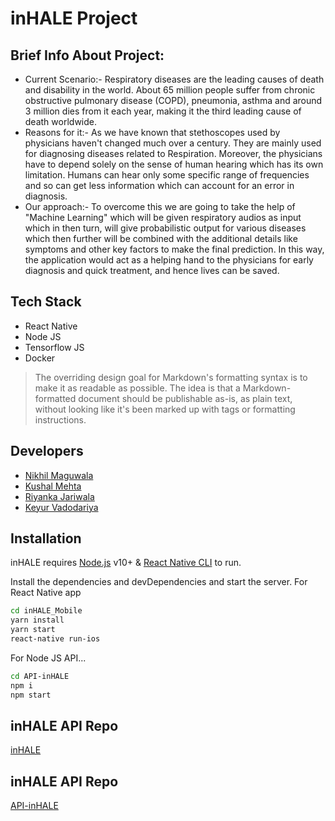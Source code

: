 # inHALE Project
## Brief Info About Project:

- Current Scenario:- Respiratory diseases are the leading causes of death and disability in the world. About 65 million people suffer from chronic obstructive pulmonary disease (COPD), pneumonia, asthma and around 3 million dies from it each year, making it the third leading cause of death worldwide. 
- Reasons for it:- As we have known that stethoscopes used by physicians haven't changed much over a century. They are mainly used for diagnosing diseases related to Respiration. Moreover, the physicians have to depend solely on the sense of human hearing which has its own limitation. Humans can hear only some specific range of frequencies and so can get less information which can account for an error in diagnosis. 
- Our approach:- To overcome this we are going to take the help of "Machine Learning" which will be given respiratory audios as input which in then turn, will give probabilistic output for various diseases which then further will be combined with the additional details like symptoms and other key factors to make the final prediction. In this way, the application would act as a helping hand to the physicians for early diagnosis and quick treatment, and hence lives can be saved.

## Tech Stack

- React Native
- Node JS
- Tensorflow JS
- Docker

> The overriding design goal for Markdown's
> formatting syntax is to make it as readable
> as possible. The idea is that a
> Markdown-formatted document should be
> publishable as-is, as plain text, without
> looking like it's been marked up with tags
> or formatting instructions.

## Developers

- [Nikhil Maguwala](https://www.linkedin.com/in/nikhil-maguwala/)
- [Kushal Mehta](https://www.linkedin.com/in/kushal-mehta-a94062149/)
- [Riyanka Jariwala](https://www.linkedin.com/in/riyanka-jariwala-452a28150/)
- [Keyur Vadodariya](https://www.linkedin.com/in/keyur-vadodariya)

## Installation

inHALE requires [Node.js](https://nodejs.org/) v10+ & [React Native CLI](https://reactnative.dev/docs/environment-setup)  to run.

Install the dependencies and devDependencies and start the server.
For React Native app

```sh
cd inHALE_Mobile
yarn install
yarn start
react-native run-ios
```

For Node JS API...

```sh
cd API-inHALE
npm i
npm start
```

## inHALE API Repo
[inHALE](https://github.com/nikhilmaguwala/inHALE_Mobile)

## inHALE API Repo
[API-inHALE](https://github.com/nikhilmaguwala/API-inHALE)

